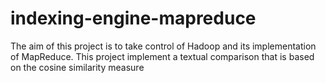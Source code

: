 indexing-engine-mapreduce
=========================

The aim of this project is to take control of Hadoop and its implementation of MapReduce.
This project implement a textual comparison that is based on the cosine similarity measure
